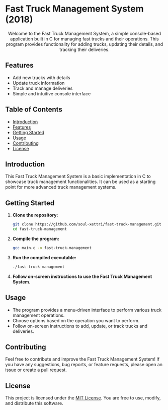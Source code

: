# Fast Truck Management System (2018)

<p align="center">
  Welcome to the Fast Truck Management System, a simple console-based application built in C for managing fast trucks and their operations. This program provides functionality for adding trucks, updating their details, and tracking their deliveries.
</p>

## Features

- Add new trucks with details
- Update truck information
- Track and manage deliveries
- Simple and intuitive console interface

## Table of Contents

- [Introduction](#introduction)
- [Features](#features)
- [Getting Started](#getting-started)
- [Usage](#usage)
- [Contributing](#contributing)
- [License](#license)

## Introduction

This Fast Truck Management System is a basic implementation in C to showcase truck management functionalities. It can be used as a starting point for more advanced truck management systems.

## Getting Started

1. **Clone the repository:**
    ```bash
    git clone https://github.com/soul-xettri/fast-truck-management.git
    cd fast-truck-management
    ```

2. **Compile the program:**
    ```bash
    gcc main.c -o fast-truck-management
    ```

3. **Run the compiled executable:**
    ```bash
    ./fast-truck-management
    ```

4. **Follow on-screen instructions to use the Fast Truck Management System.**

## Usage

- The program provides a menu-driven interface to perform various truck management operations.
- Choose options based on the operation you want to perform.
- Follow on-screen instructions to add, update, or track trucks and deliveries.

## Contributing

Feel free to contribute and improve the Fast Truck Management System! If you have any suggestions, bug reports, or feature requests, please open an issue or create a pull request.

## License

This project is licensed under the [MIT License](LICENSE). You are free to use, modify, and distribute this software.
